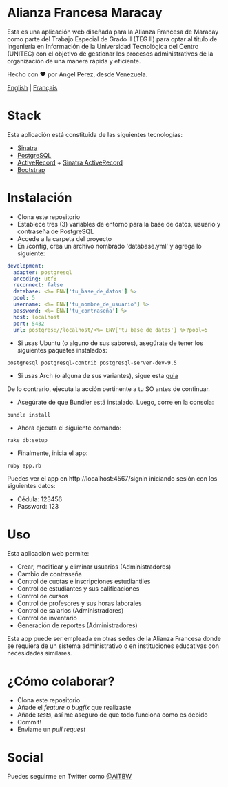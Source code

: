 # Alianza Francesa Maracay

Esta es una aplicación web diseñada para la Alianza Francesa de Maracay como parte del Trabajo Especial de Grado II (TEG II) para optar al titulo de Ingeniería en Información de la Universidad Tecnológica del Centro (UNITEC) con el objetivo de gestionar los procesos administrativos de la organización de una manera rápida y eficiente.

Hecho con ♥ por Angel Perez, desde Venezuela.

[English](./README.md) | [Français](./README.fr.md)

# Stack

Esta aplicación está constituida de las siguientes tecnologías:
* [Sinatra](http://www.sinatrarb.com/)
* [PostgreSQL](https://www.postgresql.org/)
* [ActiveRecord](http://guides.rubyonrails.org/active_record_basics.html) + [Sinatra ActiveRecord](https://github.com/janko-m/sinatra-activerecord)
* [Bootstrap](http://getbootstrap.com/)

# Instalación
* Clona este repositorio
* Establece tres (3) variables de entorno para la base de datos, usuario y contraseña de PostgreSQL
* Accede a la carpeta del proyecto
* En /config, crea un archivo nombrado 'database.yml' y agrega lo siguiente:

``` yaml
development:
  adapter: postgresql
  encoding: utf8
  reconnect: false
  database: <%= ENV['tu_base_de_datos'] %>
  pool: 5
  username: <%= ENV['tu_nombre_de_usuario'] %>
  password: <%= ENV['tu_contraseña'] %>
  host: localhost
  port: 5432
  url: postgres://localhost/<%= ENV['tu_base_de_datos'] %>?pool=5
```

* Si usas Ubuntu (o alguno de sus sabores), asegúrate de tener los siguientes paquetes instalados:

``` shell
postgresql postgresql-contrib postgresql-server-dev-9.5
```

* Si usas Arch (o alguna de sus variantes), sigue esta [guia](https://wiki.archlinux.org/index.php/PostgreSQL)

De lo contrario, ejecuta la acción pertinente a tu SO antes de continuar.

* Asegúrate de que Bundler está instalado. Luego, corre en la consola:

``` shell
bundle install
```

* Ahora ejecuta el siguiente comando:

``` shell
rake db:setup
```

* Finalmente, inicia el app:

``` shell
ruby app.rb
```

Puedes ver el app en http://localhost:4567/signin iniciando sesión con los siguientes datos:
* Cédula: 123456
* Password: 123

# Uso
Esta aplicación web permite:
* Crear, modificar y eliminar usuarios (Administradores)
* Cambio de contraseña
* Control de cuotas e inscripciones estudiantiles
* Control de estudiantes y sus calificaciones
* Control de cursos
* Control de profesores y sus horas laborales
* Control de salarios (Administradores)
* Control de inventario
* Generación de reportes (Administradores)

Esta app puede ser empleada en otras sedes de la Alianza Francesa donde se requiera de un sistema administrativo o en instituciones educativas con necesidades similares.

# ¿Cómo colaborar?
* Clona este repositorio
* Añade el *feature* o *bugfix* que realizaste
* Añade *tests*, así me aseguro de que todo funciona como es debido
* Commit!
* Enviame un *pull request*

# Social
Puedes seguirme en Twitter como [@AITBW](https://twitter.com/AITBW)
